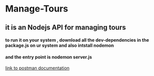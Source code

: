 # Manage-Tours

## it is an Nodejs API for managing tours

#### to run it on your system , download all the dev-dependencies in the package.js on ur system and also intstall nodemon
#### and the entry point is nodemon server.js

[link to postman documentation](https://documenter.getpostman.com/view/11386356/SzmjzvXk)

